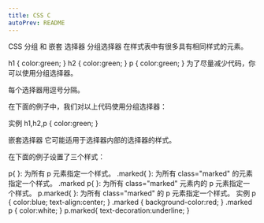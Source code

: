 ```yaml
---
title: CSS C 
autoPrev: README
---
```



CSS 分组 和 嵌套 选择器
分组选择器
在样式表中有很多具有相同样式的元素。

h1
{
    color:green;
}
h2
{
    color:green;
}
p
{
    color:green;
}
为了尽量减少代码，你可以使用分组选择器。

每个选择器用逗号分隔。

在下面的例子中，我们对以上代码使用分组选择器：

实例
h1,h2,p
{
    color:green;
}



嵌套选择器
它可能适用于选择器内部的选择器的样式。

在下面的例子设置了三个样式：

p{ }: 为所有 p 元素指定一个样式。
.marked{ }: 为所有 class="marked" 的元素指定一个样式。
.marked p{ }: 为所有 class="marked" 元素内的 p 元素指定一个样式。
p.marked{ }: 为所有 class="marked" 的 p 元素指定一个样式。
实例
p
{
    color:blue;
    text-align:center;
}
.marked
{
    background-color:red;
}
.marked p
{
    color:white;
}
p.marked{
    text-decoration:underline;
}


